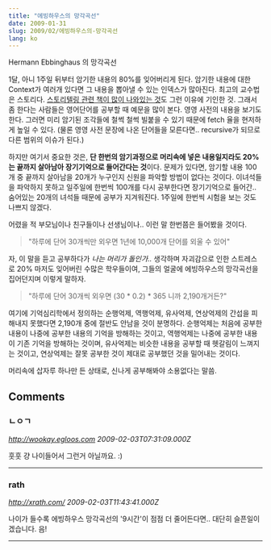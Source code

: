 ```yaml
---
title: "에빙하우스의 망각곡선"
date: 2009-01-31
slug: 2009/02/에빙하우스의-망각곡선
lang: ko
---
```


Hermann Ebbinghaus 의 망각곡선

1달, 아니 1주일 뒤부터 암기한 내용의 80%를 잊어버리게 된다. 암기한 내용에 대한 Context가 여러개 있다면 그 내용을 뽑아낼 수 있는 인덱스가 많아진다. 최고의 교수법은 스토리다. [스토리텔링 관련 책이 많이 나와있는 것](http://www.amazon.com/s/ref=nb_ss_b?url=search-alias%3Dstripbooks&field-keywords=story+telling&x=0&y=0)도 그런 이유에 기인한 것. 그래서 좀 한다는 사람들은 영어단어를 공부할 때 예문을 많이 본다. 영영 사전의 내용을 보기도 한다. 그러면 미리 암기된 조각들에 철썩 철썩 빌붙을 수 있기 때문에 fetch 율을 현저하게 높일 수 있다. (물론 영영 사전 문장에 나온 단어들을 모른다면.. recursive가 되므로 다른 범위의 이슈가 된다.)


하지만 여기서 중요한 것은, **단 한번의 암기과정으로 머리속에 넣은 내용일지라도 20%는 끝까지 살아남아 장기기억으로 들어간다는 것**이다. 문제가 있다면, 암기할 내용 100개 중 끝까지 살아남을 20개가 누구인지 신원을 파악할 방법이 없다는 것이다. 이녀석들을 파악하지 못하고 일주일에 한번씩 100개를 다시 공부한다면 장기기억으로 들어간.. 숨어있는 20개의 녀석들 때문에 공부가 지겨워진다. 1주일에 한번씩 시험을 보는 것도 나쁘지 않겠다.

 
어렸을 적 부모님이나 친구들이나 선생님이나.. 이런 말 한번쯤은 들어봤을 것이다.

> "하루에 단어 30개씩만 외우면 1년에 10,000개 단어를 외울 수 있어"


자, 이 말을 듣고 공부하다가 *나는 머리가 돌인가..* 생각하며 자괴감으로 인한 스트레스로 20% 마저도 잊어버린 수많은 학우들이여, 그들의 얼굴에 에빙하우스의 망각곡선을 집어던지며 이렇게 말하자.


> "하루에 단어 30개씩 외우면 (30 * 0.2) * 365 니까 2,190개거든?"
 

여기에 기억심리학에서 정의하는 순행억제, 역행억제, 유사억제, 연상억제의 간섭을 피해내지 못했다면 2,190개 중에 절반도 안남을 것이 분명하다. 순행억제는 처음에 공부한 내용이 나중에 공부한 내용의 기억을 방해하는 것이고, 역행억제는 나중에 공부한 내용이 기존 기억을 방해하는 것이며, 유사억제는 비슷한 내용을 공부할 때 헷갈림이 느껴지는 것이고, 연상억제는 잘못 공부한 것이 제대로 공부했던 것을 밀어내는 것이다.


머리속에 삽자루 하나만 든 상태로, 신나게 공부해봐야 소용없다는 말씀.

## Comments

### ㄴㅇㄱ
*http://wookay.egloos.com*
*2009-02-03T07:31:09.000Z*

훗훗 걍 나이들어서 그런거 아닐까요. :)

---

### rath
*http://xrath.com/*
*2009-02-03T11:43:41.000Z*

나이가 들수록 에빙하우스 망각곡선의 '9시간'이 점점 더 줄어든다면.. 대단히 슬픈일이겠습니다. 음!

---

